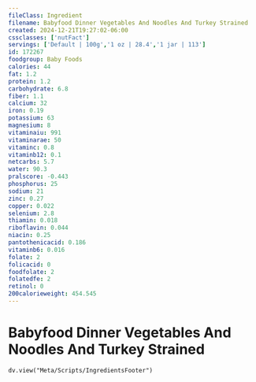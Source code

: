 ```yaml
---
fileClass: Ingredient
filename: Babyfood Dinner Vegetables And Noodles And Turkey Strained
created: 2024-12-21T19:27:02-06:00
cssclasses: ['nutFact']
servings: ['Default | 100g','1 oz | 28.4','1 jar | 113']
id: 172267
foodgroup: Baby Foods
calories: 44
fat: 1.2
protein: 1.2
carbohydrate: 6.8
fiber: 1.1
calcium: 32
iron: 0.19
potassium: 63
magnesium: 8
vitaminaiu: 991
vitaminarae: 50
vitaminc: 0.8
vitaminb12: 0.1
netcarbs: 5.7
water: 90.3
pralscore: -0.443
phosphorus: 25
sodium: 21
zinc: 0.27
copper: 0.022
selenium: 2.8
thiamin: 0.018
riboflavin: 0.044
niacin: 0.25
pantothenicacid: 0.186
vitaminb6: 0.016
folate: 2
folicacid: 0
foodfolate: 2
folatedfe: 2
retinol: 0
200calorieweight: 454.545
---
```


# Babyfood Dinner Vegetables And Noodles And Turkey Strained

```dataviewjs
dv.view("Meta/Scripts/IngredientsFooter")
```